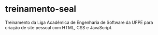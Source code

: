 # treinamento-seal
Treinamento da Liga Acadêmica de Engenharia de Software da UFPE para criação de site pessoal com HTML, CSS e JavaScript.
